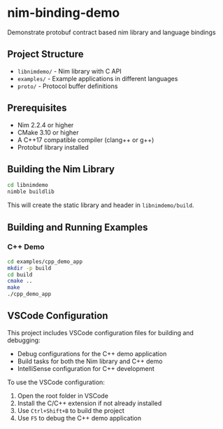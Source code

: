 # nim-binding-demo
Demonstrate protobuf contract based nim library and language bindings

## Project Structure

- `libnimdemo/` - Nim library with C API
- `examples/` - Example applications in different languages
- `proto/` - Protocol buffer definitions

## Prerequisites

- Nim 2.2.4 or higher
- CMake 3.10 or higher
- A C++17 compatible compiler (clang++ or g++)
- Protobuf library installed

## Building the Nim Library

```bash
cd libnimdemo
nimble buildlib
```

This will create the static library and header in `libnimdemo/build`.

## Building and Running Examples

### C++ Demo

```bash
cd examples/cpp_demo_app
mkdir -p build
cd build
cmake ..
make
./cpp_demo_app
```

## VSCode Configuration

This project includes VSCode configuration files for building and debugging:

- Debug configurations for the C++ demo application
- Build tasks for both the Nim library and C++ demo
- IntelliSense configuration for C++ development

To use the VSCode configuration:

1. Open the root folder in VSCode
2. Install the C/C++ extension if not already installed
3. Use `Ctrl+Shift+B` to build the project
4. Use `F5` to debug the C++ demo application
